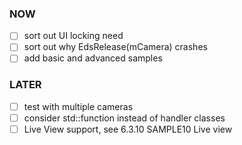 ### NOW
- [ ] sort out UI locking need
- [ ] sort out why EdsRelease(mCamera) crashes
- [ ] add basic and advanced samples

### LATER
- [ ] test with multiple cameras
- [ ] consider std::function instead of handler classes
- [ ] Live View support, see 6.3.10 SAMPLE10 Live view
